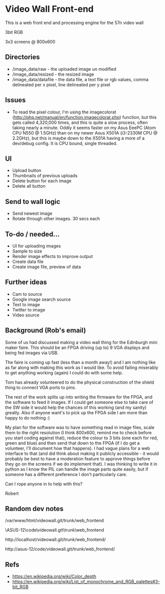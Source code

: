 # Video Wall Front-end
This is a web front end and processing engine for the 57n video wall

3bit RGB

3x3 screens @ 800x600



## Directories 
- /image_data/raw - the uploaded image un modified
- /image_data/resized - the resized image
- /image_data/datafile - the data file, a text file or rgb values, comma delineated per x pixel, line delineated per y pixel

## Issues
- To read the pixel colour, I'm using the imagecolorat (http://php.net/manual/en/function.imagecolorat.php) function, but this gets called 4,320,000 times, and this is quite a slow process, often taking nearly a minute. Oddly it seems faster on my Asus EeePC (Atom CPU N550 @ 1.5GHz) than on my newer Asus X501A (i3-2330M CPU @ 2.2GHz), but this is maybe down to the X501A having a more of a dev/debug config.  It is CPU bound, single threaded.

## UI
- Upload button
- Thumbnails of previous uploads
- Delete button for each image
- Delete all button

## Send to wall logic
- Send newest image
- Rotate through other images. 30 secs each

## To-do / needed...
- UI for uploading images
- Sample to size
- Render image effects to improve output
- Create data file
- Create image file, preview of data

## Further ideas
- Cam to source
- Google image search source
- Text to image
- Twitter to image
- Video source

## Background (Rob's email)
Some of us had discussed making a video wall thing for the Edinburgh
mini maker faire. This should be an FPGA driving (up to) 9 VGA displays
and being fed images via USB.

The faire is coming up fast (less than a month away!) and I am nothing
like as far along with making this work as I would like. To avoid
failing miserably to get anything working (again) I could do with some
help.

Tom has already volunteered to do the physical construction of the
shield thing to connect VGA ports to pins.

The rest of the work splits up into writing the firmware for the FPGA,
and the software to feed it images. If I could get someone else to take
care of the SW side it would help the chances of this working (and my
sanity) greatly. Also if anyone want's to pick up the FPGA side I am
more than happy to do nothing :)

My plan for the software was to have something read in image files,
scale them to the right resolution (I think 800x600, remind me to check
before you start coding against that), reduce the colour to 3 bits (one
each for red, green and blue) and then send that down to the FPGA (if I
do get a volunteer, I'll document how that happens). I had vague plans
for a web interface to that (and did think about making it publicly
accessible - it would probably be best to have a moderation feature to
approve things before they go on the screens if we do implement that). I
was thinking to write it in python as I know the PIL can handle the
image parts quite easily, but if someone has a different preference I
don't particularly care.

Can I rope anyone in to help with this?

Robert

## Random dev notes
          
/var/www/html/videowall.git/trunk/web_frontend

\\ASUS-12\code\videowall.git\trunk\web_frontend

http://localhost/videowall.git/trunk/web_frontend/

http://asus-12/code/videowall.git/trunk/web_frontend/

## Refs
- https://en.wikipedia.org/wiki/Color_depth
- https://en.wikipedia.org/wiki/List_of_monochrome_and_RGB_palettes#3-bit_RGB
